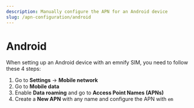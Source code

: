 ```yaml
---
description: Manually configure the APN for an Android device
slug: /apn-configuration/android
---
```


# Android

When setting up an Android device with an emnify SIM, you need to follow these 4 steps:

1. Go to **Settings** → **Mobile network**
1. Go to **Mobile data**
1. Enable **Data roaming** and go to **Access Point Names (APNs)**
1. Create a **New APN** with any name and configure the APN with `em`
